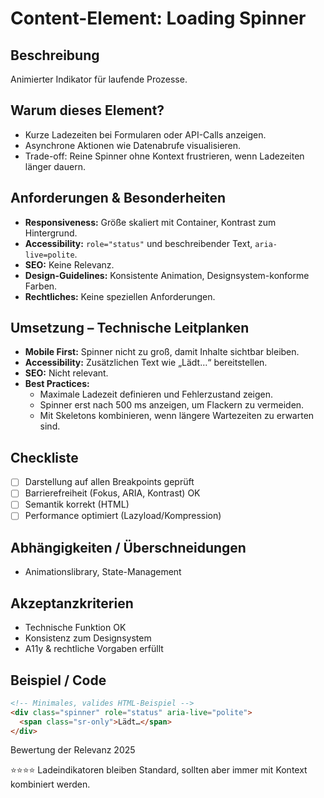 # Content-Element: Loading Spinner

## Beschreibung
Animierter Indikator für laufende Prozesse.

## Warum dieses Element?
- Kurze Ladezeiten bei Formularen oder API-Calls anzeigen.
- Asynchrone Aktionen wie Datenabrufe visualisieren.
- Trade-off: Reine Spinner ohne Kontext frustrieren, wenn Ladezeiten länger dauern.

## Anforderungen & Besonderheiten
- **Responsiveness:** Größe skaliert mit Container, Kontrast zum Hintergrund.
- **Accessibility:** `role="status"` und beschreibender Text, `aria-live=polite`.
- **SEO:** Keine Relevanz.
- **Design-Guidelines:** Konsistente Animation, Designsystem-konforme Farben.
- **Rechtliches:** Keine speziellen Anforderungen.

## Umsetzung – Technische Leitplanken
- **Mobile First:** Spinner nicht zu groß, damit Inhalte sichtbar bleiben.
- **Accessibility:** Zusätzlichen Text wie „Lädt…“ bereitstellen.
- **SEO:** Nicht relevant.
- **Best Practices:**
  - Maximale Ladezeit definieren und Fehlerzustand zeigen.
  - Spinner erst nach 500 ms anzeigen, um Flackern zu vermeiden.
  - Mit Skeletons kombinieren, wenn längere Wartezeiten zu erwarten sind.

## Checkliste
- [ ] Darstellung auf allen Breakpoints geprüft
- [ ] Barrierefreiheit (Fokus, ARIA, Kontrast) OK
- [ ] Semantik korrekt (HTML)
- [ ] Performance optimiert (Lazyload/Kompression)

## Abhängigkeiten / Überschneidungen
- Animationslibrary, State-Management

## Akzeptanzkriterien
- Technische Funktion OK
- Konsistenz zum Designsystem
- A11y & rechtliche Vorgaben erfüllt

## Beispiel / Code
```html
<!-- Minimales, valides HTML-Beispiel -->
<div class="spinner" role="status" aria-live="polite">
  <span class="sr-only">Lädt…</span>
</div>
```

Bewertung der Relevanz 2025

⭐⭐⭐⭐ Ladeindikatoren bleiben Standard, sollten aber immer mit Kontext kombiniert werden.
